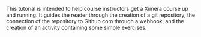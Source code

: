 This tutorial is intended to help course instructors get a Ximera 
course up and running. It guides the reader through the creation of 
a git repository, the connection of the repository to Github.com 
through a webhook, and the creation of an activity containing some 
simple exercises.

